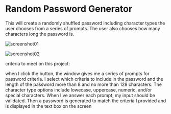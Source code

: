 # Random Password Generator


This will create a randomly shuffled password including character types the user chooses from a series of prompts. The user also chooses how many characters long the password is.


![screenshot01](/photos/screenshot-01.png)

![screenshot02](/photos/screenshot-02.png)




criteria to meet on this project:


when I click the button, the window gives me a series of prompts for password criteria. I select which criteria to include in the password and the length of the password more than 8 and no more than 128 characters. The character type options include lowecase, uppercase, numeric, and/or special characters. When I've answer each prompt, my input should be validated. Then a password is generated to match the criteria I provided and is displayed in the text box on the screen
